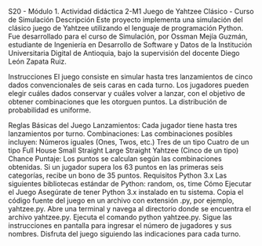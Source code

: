 S20 - Módulo 1. Actividad didáctica 2-M1
Juego de Yahtzee Clásico - Curso de Simulación
Descripción
Este proyecto implementa una simulación del clásico juego de Yahtzee utilizando el lenguaje de programación Python. Fue desarrollado para el curso de Simulación, por Ossman Mejía Guzmán, estudiante de Ingeniería en Desarrollo de Software y Datos de la Institución Universitaria Digital de Antioquia, bajo la supervisión del docente Diego León Zapata Ruiz.


Instrucciones
El juego consiste en simular hasta tres lanzamientos de cinco dados convencionales de seis caras en cada turno. Los jugadores pueden elegir cuáles dados conservar y cuáles volver a lanzar, con el objetivo de obtener combinaciones que les otorguen puntos. La distribución de probabilidad es uniforme.


Reglas Básicas del Juego
Lanzamientos: Cada jugador tiene hasta tres lanzamientos por turno.
Combinaciones: Las combinaciones posibles incluyen:
Números iguales (Ones, Twos, etc.)
Tres de un tipo
Cuatro de un tipo
Full House
Small Straight
Large Straight
Yahtzee (Cinco de un tipo)
Chance
Puntaje: Los puntos se calculan según las combinaciones obtenidas. Si un jugador supera los 63 puntos en las primeras seis categorías, recibe un bono de 35 puntos.
Requisitos
Python 3.x
Las siguientes bibliotecas estándar de Python: random, os, time
Cómo Ejecutar el Juego
Asegúrate de tener Python 3.x instalado en tu sistema.
Copia el código fuente del juego en un archivo con extensión .py, por ejemplo, yahtzee.py.
Abre una terminal y navega al directorio donde se encuentra el archivo yahtzee.py.
Ejecuta el comando python yahtzee.py.
Sigue las instrucciones en pantalla para ingresar el número de jugadores y sus nombres.
Disfruta del juego siguiendo las indicaciones para cada turno.
